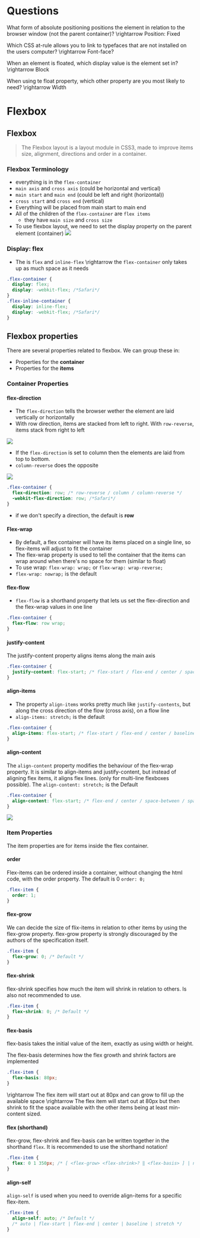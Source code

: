 # Questions

What form of absolute positioning positions the element in relation to the browser window (not the parent container)?
\rightarrow Position: Fixed

Which CSS at-rule allows you to link to typefaces that are not installed on the users computer?
\rightarrow Font-face?

When an element is floated, which display value is the element set in?
\rightarrow Block

When using te float property, which other property are you most likely to need?
\rightarrow Width

# Flexbox

## Flexbox

> The Flexbox layout is a layout module in CSS3, made to improve items size, alignment, directions and order in a container.

### Flexbox Terminology

- everything is in the `flex-container`
- `main axis` and `cross axis` (could be horizontal and vertical)
- `main start` and `main end` (could be left and right (horizontal))
- `cross start` and `cross end` (vertical)
- Everything will be placed from main start to main end
- All of the children of the `flex-container` are `flex items`
  - they have `main size` and `cross size`
- To use flexbox layout, we need to set the display property on the parent element (container)
  ![](./assets/css_flex-basic-terminology-2x.png)

### Display: flex

- The is `flex` and `inline-flex` \rightarrow the `flex-container` only takes up as much space as it needs

```css
.flex-container {
  display: flex;
  display: -webkit-flex; /*Safari*/
}
.flex-inline-container {
  display: inline-flex;
  display: -webkit-flex; /*Safari*/
}
```

## Flexbox properties

There are several properties related to flexbox. We can group these in:

- Properties for the **container**
- Properties for the **items**

### Container Properties

#### flex-direction

- The `flex-direction` tells the browser wether the element are laid vertically or horizontally
- With row direction, items are stacked from left to right. With `row-reverse`, items stack from right to left

![](./assets/css_flex_direction_row.png)

- If the `flex-direction` is set to column then the elements are laid from top to bottom.
- `column-reverse` does the opposite

![](./assets/css_flex_direction_column.png)

```css
.flex-container {
  flex-direction: row; /* row-reverse / column / column-reverse */
  -webkit-flex-direction: row; /*Safari*/
}
```

- if we don't specify a direction, the default is **row**

#### Flex-wrap

- By default, a flex container will have its items placed on a single line, so flex-items will adjust to fit the container
- The flex-wrap property is used to tell the container that the items can wrap around when there's no space for them (similar to float)
- To use wrap: `flex-wrap: wrap;` or `flex-wrap: wrap-reverse;`
- `flex-wrap: nowrap;` is the default

#### flex-flow

- `flex-flow` is a shorthand property that lets us set the flex-direction and the flex-wrap values in one line

```css
.flex-container {
  flex-flow: row wrap;
}
```

#### justify-content

The justify-content property aligns items along the main axis

```css
.flex-container {
  justify-content: flex-start; /* flex-start / flex-end / center / space-between / space-around / space-evenly */
}
```

#### align-items

- The property `align-items` works pretty much like `justify-contents`, but along the cross direction of the flow (cross axis), on a flow line
- `align-items: stretch;` is the default

```css
.flex-container {
  align-items: flex-start; /* flex-start / flex-end / center / baseline / stretch */
}
```

#### align-content

The `align-content` property modifies the behaviour of the flex-wrap property. It is similar to align-items and justify-content, but instead of aligning flex items, it aligns flex lines. (only for multi-line flexboxes possible). The `align-content: stretch;` is the Default

```css
.flex-container {
  align-content: flex-start; /* flex-end / center / space-between / space-around / space-evenly / stretch */
}
```

![](./assets/css_flex_align-content-lines.png)

### Item Properties

The item properties are for items inside the flex container.

#### order

Flex-items can be ordered inside a container, without changing the html code, with the order property. The default is 0 `order: 0;`

```css
.flex-item {
  order: 1;
}
```

#### flex-grow

We can decide the size of flix-items in relation to other items by using the flex-grow property.
flex-grow property is strongly discouraged by the authors of the specification itself.

```css
.flex-item {
  flex-grow: 0; /* Default */
}
```

#### flex-shrink

flex-shrink specifies how much the item will shrink in relation to others. Is also not recommended to use.

```css
.flex-item {
  flex-shrink: 0; /* Default */
}
```

#### flex-basis

flex-basis takes the initial value of the item, exactly as using width or height.

The flex-basis determines how the flex growth and shrink factors are implemented

```css
.flex-item {
  flex-basis: 80px;
}
```

\rightarrow The flex item will start out at 80px and can grow to fill up the available space
\rightarrow The flex item will start out at 80px but then shrink to fit the space available with the other items being at least min-content sized.

#### flex (shorthand)

flex-grow, flex-shrink and flex-basis can be written together in the shorthand `flex`. It is recommended to use the shorthand notation!

```css
.flex-item {
  flex: 0 1 350px; /* [ <flex-grow> <flex-shrink>? ‖ <flex-basis> ] | none */
}
```

#### align-self

`align-self` is used when you need to override align-items for a specific flex-item.

```css
.flex-item {
  align-self: auto; /* Default */
  /* auto | flex-start | flex-end | center | baseline | stretch */
}
```
